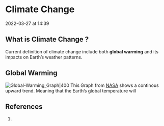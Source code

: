 # Climate Change
2022-03-27 at 14:39

## What is Climate Change ?
Current definition of climate change include both **global warming** and its impacts on Earth’s weather patterns. 

## Global Warming
![Global-Warming_Graph|400](https://lh6.googleusercontent.com/ZZMzI163nm7zou7yVh1TWYlhEdgDLs1HCMyFWFhvAE4eFxqyR4p2xiUva2OCS0qQiHcUMnGwtE30WRx4XFfKRrPOSaZSSFcTxF-pMhK-5E_00pUB3z5-KhRvDY3KPNaTQ9grUPo2) 
This Graph from [NASA](https://climate.nasa.gov/scientific-consensus/) shows a continous upward trend.
Meaning that the Earth’s global temperature will 
## References
1. 